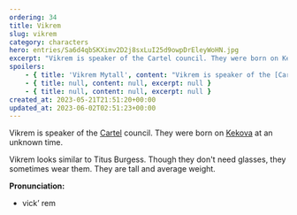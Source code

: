 ```yaml
---
ordering: 34
title: Vikrem
slug: vikrem
category: characters
hero: entries/Sa6d4qbSKXimv2D2j8sxLuI25d9owpDrEleyWoHN.jpg
excerpt: "Vikrem is speaker of the Cartel council. They were born on Kekova at an unknown time.\nVikrem looks s..."
spoilers:
    - { title: 'Vikrem Mytall', content: "Vikrem is speaker of the [Cartel](/category/organizations/cartel) council. They were born on [Kekova](/category/planets-cities/kekova) at an unknown time (though [Mary](/category/characters/mary) notes that they have the fashion sense of a person from [Lanchayan](/category/planets-cities/lanchayan)).\r\n\r\nVikrem looks similar to Titus Burgess. Though they don't need glasses, they sometimes wear them. They are tall and average weight.\r\n\r\n**Pronunciation:**\r\n- vick’ rem\r\n- my’ tall", excerpt: 'Vikrem is speaker of the Cartel council. They were born on Kekova at an unknown time (though Mary no...' }
    - { title: null, content: null, excerpt: null }
    - { title: null, content: null, excerpt: null }
created_at: 2023-05-21T21:51:20+00:00
updated_at: 2023-06-02T02:51:23+00:00
---
```

Vikrem is speaker of the [Cartel](/category/organizations/cartel) council. They were born on [Kekova](/category/planets-cities/kekova) at an unknown time.

Vikrem looks similar to Titus Burgess. Though they don't need glasses, they sometimes wear them. They are tall and average weight.

**Pronunciation:**
- vick’ rem